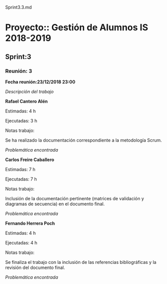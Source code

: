 
Sprint3.3.md

# Proyecto:: **Gestión de Alumnos IS 2018-2019**
 
## Sprint:3

### Reunión: 3


**Fecha reunión:23/12/2018 23:00**


_Descripción del trabajo_

**Rafael Cantero Alén**

Estimadas: 4 h

Ejecutadas: 3 h

Notas trabajo:

Se ha realizado la documentación correspondiente a la metodología Scrum.


_Problemática encontrada_


**Carlos Freire Caballero**

Estimadas: 7 h

Ejecutadas: 7 h

Notas trabajo:

Inclusión de la documentación pertinente (matrices de validación y diagramas de secuencia) en el documento final.

_Problemática encontrada_


**Fernando Herrera Poch**

Estimadas: 4 h

Ejecutadas: 4 h

Notas trabajo:

Se finaliza el trabajo con la inclusión de las referencias bibliográficas y la revisión del documento final.

_Problemática encontrada_

